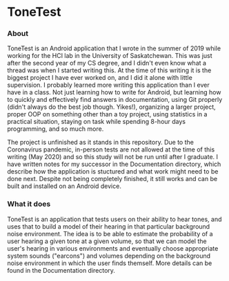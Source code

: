 # ToneTest

### About

ToneTest is an Android application that I wrote in the summer of 2019 while working for the HCI lab 
in the University of Saskatchewan.
This was just after the second year of my CS degree, and I didn't even know what a thread was when I started writing this.
At the time of this writing it is the biggest project I have ever worked on, and I did it alone with little supervision.
I probably learned more writing this application than I ever have in a class.
Not just learning how to write for Android, but learning how to quickly and effectively
find answers in documentation, using Git properly (didn't always do the best job though. Yikes!), organizing a larger project, 
proper OOP on something other than a toy project, using statistics in a practical situation, 
staying on task while spending 8-hour days programming, and so much more.

The project is unfinished as it stands in this repository. Due to the Coronavirus pandemic, in-person tests
are not allowed at the time of this writing (May 2020) and so this study will not be run until after I graduate. I have written notes for my
successor in the Documentation directory, which describe how the application is stuctured and what work might need to
be done next. Despite not being completely finished, it still works and can be built and installed on an Android device.

### What it does

ToneTest is an application that tests users on their ability to hear tones, and uses that to build a model of
their hearing in that particular background noise environment. The idea is to be able to estimate the probability
of a user hearing a given tone at a given volume, so that we can model the user's hearing in various environments
and eventually choose appropriate system sounds ("earcons") and volumes depending on the background noise environment 
in which the user finds themself. More details can be found in the Documentation directory.
